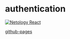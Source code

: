 # authentication
[![Netology React](https://github.com/O-R-C/ra-hooks-context-authentication/actions/workflows/web.yml/badge.svg)](https://github.com/O-R-C/ra-hooks-context-authentication/actions/workflows/web.yml)

[github-pages](https://o-r-c.github.io/ra-hooks-context-authentication/)
